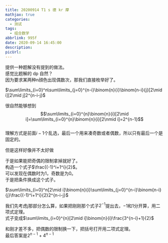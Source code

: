```yaml
---
title: 20200914 T1 s 德 kr 摩
mathjax: true
categories:
  - 测试
tags:
  - 组合数学
abbrlink: 995f
date: 2020-09-14 16:45:00
description:
picUrl:
---
```



提供一种题解没有提到的做法。  
感觉比题解的 dp 自然？  
因为要求某两种n顔色出现偶数次，那我们直接枚举好了。  

$\sum\limits_{i=0}^n\sum\limits_{j=0}^{n-i}\binom{n}{i}\binom{n-i}{j}[2\mid i][2\mid j]2^{n-i-j}$  

很自然能够想到$$\sum\limits_{i=0}^{n}\binom{n}{i}[2\mid i]=\sum\limits_{i=0}^{n}\binom{n}{i}[2\nmid i]=2^{n-1}$$   
理解方式是前面$i-1$个乱选，最后一个用来凑奇数或者偶数，所以只有最后一个是固定的。  

但是这样好像并不太好做  

于是如果能把奇偶的限制拿掉就好了。  
构造一个式子$\frac{(-1)^i+1^i}{2}$。  
可以发现在偶数时为$1$，奇数是为$0$。  
于是把条件换成这个式子。  

$\sum\limits_{i=0}^n[2\mid i]\binom{n}{i}\sum\limits_{j=0}^{n-i}\binom{n-i}{j}\frac{(-1)^i+1^i}{2}2^{n-i-j}$   

我们先考虑$j$那部分怎么算，如果把刚刚那个式子$2^{-1}$提出去，$-1$和$1$分开算，用二项式定理。  
式子变成$\sum\limits_{i=0}^{n}[2\mid i]\binom{n}{i}\frac{3^{n-i}+1}{2}$   

和刚才差不多，把偶数的限制换一下，把括号打开用二项式定理。  
最后答案是$2^{n-1}+4^{n-1}$  